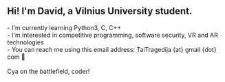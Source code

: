 <h2>Hi! I'm David, a Vilnius University student.</h2>
- I'm currently learning Python3, C, C++<br>
- I'm interested in competitive programming, software security, VR and AR technologies<br>
- You can reach me using this email address: TaiTragedija {at} gmail {dot} com 👀<br><br>
Cya on the battlefield, coder!
<!---
- 👋 Hi, I’m @dasAtRagedy
- 👀 I’m interested in ...
- 🌱 I’m currently learning ...
- 💞️ I’m looking to collaborate on ...
- 📫 How to reach me ...


- This account will primarily be used for saving my code from university courses and programming challenges<br>


dasAtRagedy/dasAtRagedy is a ✨ special ✨ repository because its `README.md` (this file) appears on your GitHub profile.
You can click the Preview link to take a look at your changes.
--->
